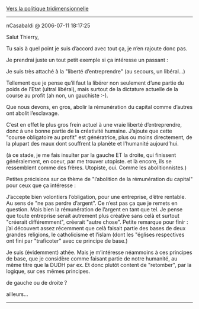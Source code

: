 [Vers la politique tridimensionnelle](../../../2006/7/de-la-gauche-a-la-droite.md)

---
nCasabaldi @ 2006-07-11 18:17:25

Salut Thierry,

Tu sais à quel point je suis d’accord avec tout ça, je n’en rajoute donc pas. 

Je prendrai juste un tout petit exemple si ça intéresse un passant :

Je suis très attaché à la "liberté d’entreprendre" (au secours, un libéral...)

Tellement que je pense qu’il faut la libérer non seulement d’une partie du poids de l’Etat (ultral libéral), mais surtout de la dictature actuelle de la course au profit (ah non, un gauchiste :-).

Que nous devons, en gros, abolir la rémunération du capital comme d’autres ont abolit l’esclavage.

C’est en effet le plus gros frein actuel à une vraie liberté d’entreprendre, donc à une bonne partie de la créativité humaine. J’ajoute que cette "course obligatoire au profit" est génératrice, plus ou moins directement, de la plupart des maux dont souffrent la planète et l’humanité aujourd’hui.

(à ce stade, je me fais insulter par la gauche ET la droite, qui finissent généralement, en coeur, par me trouver utopiste. et là encore, ils se ressemblent comme des frères. Utopiste, oui. Comme les abolitionnistes.)

Petites précisions sur ce thème de "l’abolition de la rémunération du capital" pour ceux que ça intéresse :

J’accepte bien volontiers l’obligation, pour une entreprise, d’être rentable. Au sens de "ne pas perdre d’argent". Ce n’est pas ça que je remets en question. Mais bien la rémunération de l’argent en tant que tel. Je pense que toute entreprise serait autrement plus créative sans celà et surtout "créerait différemment", créerait "autre chose". Petite remarque pour finir : j’ai découvert assez récemment que celà faisait partie des bases de deux grandes religions, le catholicisme et l’islam (dont les "églises respectives ont fini par "traficoter" avec ce principe de base.)

Je suis (évidemment) athée. Mais je m’intéresse néammoins à ces principes de base, que je considère comme faisant partie de notre humanité, au même titre que la DUDH par ex. Et donc plutôt content de "retomber", par la logique, sur ces mêmes principes.

de gauche ou de droite ?

ailleurs...

---

